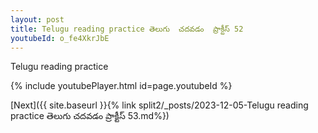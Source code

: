```yaml
---
layout: post
title: Telugu reading practice తెలుగు  చదవడం  ప్రాక్టీస్ 52
youtubeId: o_fe4XkrJbE
---
```

 
 
Telugu reading practice
 
 
 
 
 


{% include youtubePlayer.html id=page.youtubeId %}
 
[Next]({{ site.baseurl }}{% link  split2/_posts/2023-12-05-Telugu reading practice తెలుగు  చదవడం  ప్రాక్టీస్ 53.md%})
 
